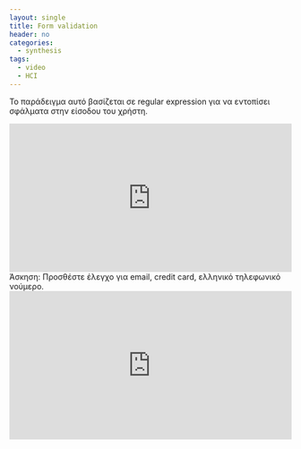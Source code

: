 ```yaml
---
layout: single
title: Form validation 
header: no
categories:
  - synthesis
tags:
  - video
  - HCI
---
```


Το παράδειγμα αυτό βασίζεται σε regular expression για να εντοπίσει σφάλματα στην είσοδου του χρήστη.

<iframe height="265" style="width: 100%;" scrolling="no" title="Form Validation" src="https://codepen.io/mibook/embed/XWdwJxX?height=265&theme-id=light&default-tab=html,result" frameborder="no" loading="lazy" allowtransparency="true" allowfullscreen="true"> See the Pen Form Validation by mibook (@mibook) on CodePen. </iframe>
Άσκηση: Προσθέστε έλεγχο για email, credit card, ελληνικό τηλεφωνικό νούμερο.

<iframe height="265" style="width: 100%;" scrolling="no" title="Form Validation" src="https://codepen.io/p15xiar/pen/XWKdQav?editors=1100" frameborder="no" loading="lazy" allowtransparency="true" allowfullscreen="true">
  See the Pen <a href='https://codepen.io/p15xiar/pen/XWKdQav?editors=1100'>Form Validation</a> by mibook
  (<a href='https://codepen.io/mibook'>@mibook</a>) on <a href='https://codepen.io'>CodePen</a>.
</iframe>
